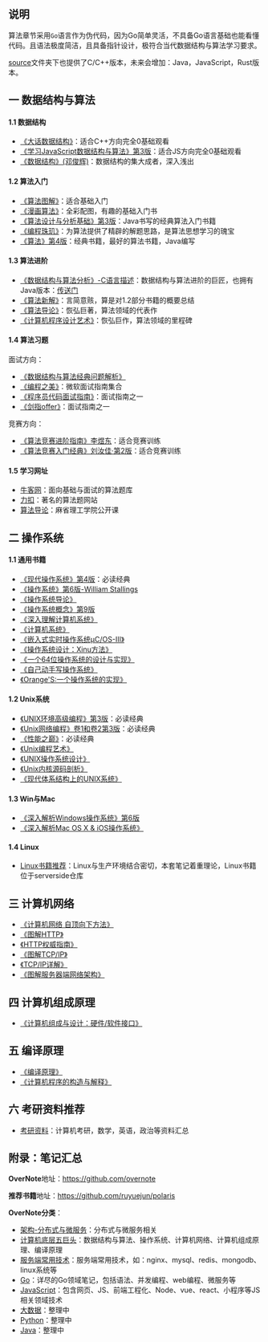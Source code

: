 ## 说明

算法章节采用`Go`语言作为伪代码，因为Go简单灵活，不具备Go语言基础也能看懂代码。且语法极度简洁，且具备指针设计，极符合当代数据结构与算法学习要求。    

[source](https://github.com/overnote/five-x/tree/master/sources)文件夹下也提供了C/C++版本，未来会增加：Java，JavaScript，Rust版本。 

## 一 数据结构与算法

#### 1.1 数据结构

- [《大话数据结构》](https://book.douban.com/subject/6424904/)：适合C++方向完全0基础观看
- [《学习JavaScript数据结构与算法》第3版](https://book.douban.com/subject/33441631/)：适合JS方向完全0基础观看
- [《数据结构》(邓俊辉)](https://book.douban.com/subject/25859528/)：数据结构的集大成者，深入浅出

#### 1.2 算法入门
- [《算法图解》](https://book.douban.com/subject/26979890/)：适合基础入门
- [《漫画算法》](https://book.douban.com/subject/33420587/)：全彩配图，有趣的基础入门书
- [《算法设计与分析基础》第3版](https://book.douban.com/subject/26337727/)：Java书写的经典算法入门书籍
- [《编程珠玑》](https://book.douban.com/subject/3227098/)：为算法提供了精辟的解题思路，是算法思想学习的瑰宝
- [《算法》第4版](https://book.douban.com/subject/10432347/)：经典书籍，最好的算法书籍，Java编写

#### 1.3 算法进阶

- [《数据结构与算法分析》-C语言描述](https://book.douban.com/subject/4924153/)：数据结构与算法进阶的巨匠，也拥有Java版本：[传送门](https://book.douban.com/subject/26745780/)
- [《算法新解》](https://book.douban.com/subject/26931430/)：言简意赅，算是对1.2部分书籍的概要总结
- [《算法导论》](https://book.douban.com/subject/1885170/)：恢弘巨著，算法领域的代表作
- [《计算机程序设计艺术》](https://book.douban.com/subject/1130500/)：恢弘巨作，算法领域的里程碑

#### 1.4 算法习题

面试方向：
- [《数据结构与算法经典问题解析》](https://book.douban.com/subject/26834485/)
- [《编程之美》](https://book.douban.com/subject/3004255/)：微软面试指南集合
- [《程序员代码面试指南》](https://book.douban.com/subject/26638586/)：面试指南之一
- [《剑指offer》](https://book.douban.com/subject/27008702/)：面试指南之一

竞赛方向：
- [《算法竞赛进阶指南》李煜东](https://book.douban.com/subject/30136932/)：适合竞赛训练
- [《算法竞赛入门经典》刘汝佳·第2版](https://book.douban.com/subject/25902102/)：适合竞赛训练

#### 1.5 学习网址

- [牛客网](https://www.nowcoder.com/)：面向基础与面试的算法题库
- [力扣](https://leetcode.com/)：著名的算法题网站
- [算法导论](http://open.163.com/special/opencourse/structures.html)：麻省理工学院公开课

## 二 操作系统

#### 1.1 通用书籍

- [《现代操作系统》第4版](https://book.douban.com/subject/27096665/)：必读经典
- [《操作系统》第6版-William Stallings](https://book.douban.com/subject/5064311/)
- [《操作系统导论》](https://book.douban.com/subject/33463930/)
- [《操作系统概念》第9版](https://book.douban.com/subject/30297919/)
- [《深入理解计算机系统》](https://book.douban.com/subject/1230413/)
- [《计算机系统》](https://book.douban.com/subject/26616929/)
- [《嵌入式实时操作系统μC/OS-III》](https://book.douban.com/subject/20389564/)
- [《操作系统设计：Xinu方法》](https://book.douban.com/subject/25772410/)
- [《一个64位操作系统的设计与实现》](https://book.douban.com/subject/30222325/)
- [《自己动手写操作系统》](https://book.douban.com/subject/1422377/)
- [《Orange'S:一个操作系统的实现》](https://book.douban.com/subject/3735649/)

#### 1.2 Unix系统

- [《UNIX环境高级编程》第3版](https://book.douban.com/subject/25900403/)：必读经典
- [《Unix网络编程》卷1和卷2第3版](https://book.douban.com/subject/26434583/)：必读经典
- [《性能之巅》](https://book.douban.com/subject/26586598/)：必读经典
- [《Unix编程艺术》](https://book.douban.com/subject/11609943/)
- [《UNIX操作系统设计》](https://book.douban.com/subject/1035710/)
- [《Unix内核源码剖析》](https://book.douban.com/subject/25831005/)
- [《现代体系结构上的UNIX系统》](https://book.douban.com/subject/26290762/)

#### 1.3 Win与Mac
- [《深入解析Windows操作系统》第6版](https://book.douban.com/subject/25844377/)
- [《深入解析Mac OS X & iOS操作系统》](https://book.douban.com/subject/25870206/)

#### 1.4 Linux

- [Linux书籍推荐](https://github.com/ruyuejun/polaris/blob/master/currency/serverside.md)：Linux与生产环境结合密切，本套笔记着重理论，Linux书籍位于serverside仓库

## 三 计算机网络

- [《计算机网络 自顶向下方法》](https://book.douban.com/subject/1116437/)
- [《图解HTTP》](https://book.douban.com/subject/25863515/)
- [《HTTP权威指南》](https://book.douban.com/subject/10746113/)
- [《图解TCP/IP》](https://book.douban.com/subject/24737674/)
- [《TCP/IP详解》](https://book.douban.com/subject/1088054/)    
- [《图解服务器端网络架构》](https://book.douban.com/subject/26369253/)  

## 四 计算机组成原理

- [《计算机组成与设计：硬件/软件接口》](https://book.douban.com/subject/2110638/)

## 五 编译原理

- [《编译原理》](https://book.douban.com/subject/3296317/)
- [《计算机程序的构造与解释》](https://book.douban.com/subject/1148282/)

## 六 考研资料推荐

- [考研资料](https://github.com/ruyuejun/polaris/blob/master/currency/postgraduate.md)：计算机考研，数学，英语，政治等资料汇总

## 附录：笔记汇总

**OverNote**地址：https://github.com/overnote   

**推荐书籍**地址：https://github.com/ruyuejun/polaris  

**OverNote分类**：  
- [架构-分布式与微服务](https://github.com/overnote/architecture)：分布式与微服务相关
- [计算机底层五巨头](https://github.com/overnote/fivex)：数据结构与算法、操作系统、计算机网络、计算机组成原理、编译原理
- [服务端常用技术](https://github.com/overnote/serverside)：服务端常用技术，如：nginx、mysql、redis、mongodb、linux系统等
- [Go](https://github.com/overnote/golang)：详尽的Go领域笔记，包括语法、并发编程、web编程、微服务等
- [JavaScript](https://github.com/overnote/javascript)：包含网页、JS、前端工程化、Node、vue、react、小程序等JS相关领域技术
- [大数据](https://github.com/overnote/big-data)：整理中
- [Python](https://github.com/overnote/python)：整理中
- [Java](https://github.com/overnote/java)：整理中